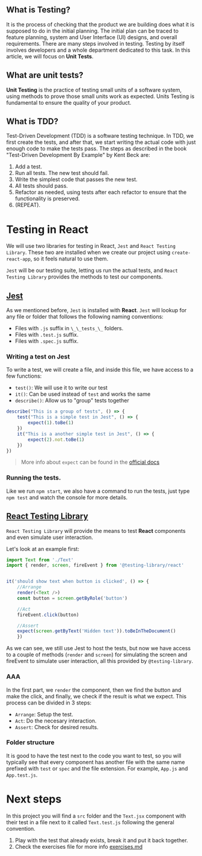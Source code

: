 ## What is Testing?
It is the process of checking that the product we are building does what it is supposed to do in the initial planning. The initial plan can be traced to feature planning, system and User Interface (UI) designs, and overall requirements.
There are many steps involved in testing. Testing by itself involves developers and a whole department dedicated to this task. In this article, we will focus on **Unit Tests**.

## What are unit tests?
**Unit Testing** is the practice of testing small units of a software system, using methods to prove those small units work as expected. Units Testing is fundamental to ensure the quality of your product.


## What is TDD?
Test-Driven Development (TDD) is a software testing technique. 
In TDD, we first create the tests, and after that, we start writing the actual code with just enough code to make the tests pass. The steps as described in the book "Test-Driven Development By Example" by Kent Beck are:

1. Add a test.
2. Run all tests. The new test should fail.
3. Write the simplest code that passes the new test.
4. All tests should pass.
5. Refactor as needed, using tests after each refactor to ensure that the functionality is preserved.
6. (REPEAT).


# Testing in React

We will use two libraries for testing in React, `Jest` and `React Testing Library`. These two are installed when we create our project using `create-react-app`, so it feels natural to use them.

`Jest` will be our testing suite, letting us run the actual tests, and `React Testing Library` provides the methods to test our components.

## [Jest](https://jestjs.io/)

As we mentioned before, `Jest` is installed with **React**. `Jest` will lookup for any file or folder that follows the following naming conventions:

 - Files with `.js` suffix in `\_\_tests_\_` folders.
 - Files with `.test.js` suffix.
 - Files with `.spec.js` suffix.

### Writing a test on Jest

To write a test, we will create a file, and inside this file, we have access to a few functions:

 - `test()`: We will use it to write our test
 - `it()`: Can be used instead of `test` and works the same
 - `describe()`: Allow us to "group" tests together

```javascript
describe("This is a group of tests", () => {
    test("This is a simple test in Jest", () => {
        expect(1).toBe(1)
    })
    it("This is a another simple test in Jest", () => {
        expect(2).not.toBe(1)
    })
})
```

> More info about `expect` can be found in the [official docs](https://jestjs.io/docs/expect)

### Running the tests.

Like we run `npm start`, we also have a command to run the tests, just type `npm test` and watch the console for more details.


## [React Testing Library](https://testing-library.com/docs/react-testing-library/intro/)

`React Testing Library` will provide the means to test **React** components and even simulate user interaction.

Let's look at an example first:
```javascript
import Text from './Text'
import { render, screen, fireEvent } from '@testing-library/react'


it('should show text when button is clicked', () => {
    //Arrange
    render(<Text />)
    const button = screen.getByRole('button')

    //Act
    fireEvent.click(button)

    //Assert
    expect(screen.getByText('Hidden text')).toBeInTheDocument()
    })
```

As we can see, we still use Jest to host the tests, but now we have access to a couple of methods (`render` and `screen`) for simulating the screen and fireEvent to simulate user interaction, all this provided by `@testing-library`.

### AAA
In the first part, we `render` the component, then we find the button and make the click, and finally, we check if the result is what we expect.
This process can be divided in 3 steps:

 - `Arrange`: Setup the test.
 - `Act`: Do the necesary interaction.
 - `Assert`: Check for desired results.


 ### Folder structure
 It is good to have the test next to the code you want to test, so you will typically see that every component has another file with the same name prefixed with `test` or `spec` and the file extension. For example, `App.js` and `App.test.js`.

# Next steps
 In this project you will find a `src` folder and the `Text.jsx` component with their test in a file next to it called `Text.test.js` following the general convention.

 1. Play with the test that already exists, break it and put it back together.
 2. Check the exercises file for more info [exercises.md](./src/exercises.md)